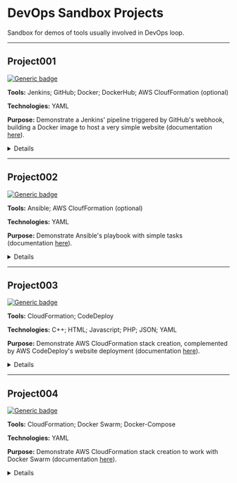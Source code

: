 # DevOps Sandbox Projects

Sandbox for demos of tools usually involved in DevOps loop.

---

## Project001
[![Generic badge](https://img.shields.io/badge/Status-Finished-green.svg)](https://shields.io/)

**Tools:** Jenkins; GitHub; Docker; DockerHub; AWS CloufFormation (optional)

**Technologies:** YAML

**Purpose:** Demonstrate a Jenkins' pipeline triggered by GitHub's webhook, building a Docker image to host a very simple website (documentation [here](Project001/README.md)).

  <details>
    <summary>Details</summary>
    <img src="Project001/documents/jenkins-diagram.png">
  </details>

---

## Project002
[![Generic badge](https://img.shields.io/badge/Status-ToStart-red.svg)](https://shields.io/)

**Tools:** Ansible; AWS CloufFormation (optional)

**Technologies:** YAML

**Purpose:** Demonstrate Ansible's playbook with simple tasks (documentation [here](Project002/README.md)).

  <details>
    <summary>Details</summary>
    <img src="Project002/documents/ansible-diagram.png">
  </details>

---

## Project003
[![Generic badge](https://img.shields.io/badge/Status-InWork-yellow.svg)](https://shields.io/)

**Tools:** CloudFormation; CodeDeploy

**Technologies:** C++; HTML; Javascript; PHP; JSON; YAML

**Purpose:** Demonstrate AWS CloudFormation stack creation, complemented by AWS CodeDeploy's website deployment (documentation [here](Project003/README.md)).

  <details>
    <summary>Details</summary>
    <img src="Project003/documents/cloudformation-diagram.png">
	<img src="Project003/documents/codedeploy-diagram.png">
  </details>

---

## Project004
[![Generic badge](https://img.shields.io/badge/Status-Finished-green.svg)](https://shields.io/)

**Tools:** CloudFormation; Docker Swarm; Docker-Compose

**Technologies:** YAML

**Purpose:** Demonstrate AWS CloudFormation stack creation to work with Docker Swarm (documentation [here](Project004/README.md)).

  <details>
    <summary>Details</summary>
    <img src="Project004/documents/cloudformation-diagram.png">
  </details>
